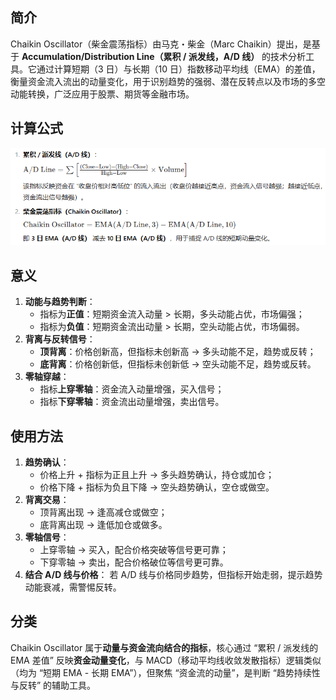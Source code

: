 ## 简介

Chaikin Oscillator（柴金震荡指标）由马克・柴金（Marc Chaikin）提出，是基于 **Accumulation/Distribution Line（累积 / 派发线，A/D 线）** 的技术分析工具。它通过计算短期（3 日）与长期（10 日）指数移动平均线（EMA）的差值，衡量资金流入流出的动量变化，用于识别趋势的强弱、潜在反转点以及市场的多空动能转换，广泛应用于股票、期货等金融市场。

## 计算公式

![image-20250901155005032](.\photo\1)

## 意义

1. **动能与趋势判断**：
   - 指标为**正值**：短期资金流入动量 > 长期，多头动能占优，市场偏强；
   - 指标为**负值**：短期资金流出动量 > 长期，空头动能占优，市场偏弱。
2. **背离与反转信号**：
   - **顶背离**：价格创新高，但指标未创新高 → 多头动能不足，趋势或反转；
   - **底背离**：价格创新低，但指标未创新低 → 空头动能不足，趋势或反转。
3. **零轴穿越**：
   - 指标**上穿零轴**：资金流入动量增强，买入信号；
   - 指标**下穿零轴**：资金流出动量增强，卖出信号。

## 使用方法

1. **趋势确认**：
   - 价格上升 + 指标为正且上升 → 多头趋势确认，持仓或加仓；
   - 价格下降 + 指标为负且下降 → 空头趋势确认，空仓或做空。
2. **背离交易**：
   - 顶背离出现 → 逢高减仓或做空；
   - 底背离出现 → 逢低加仓或做多。
3. **零轴信号**：
   - 上穿零轴 → 买入，配合价格突破等信号更可靠；
   - 下穿零轴 → 卖出，配合价格破位等信号更可靠。
4. **结合 A/D 线与价格**：
   若 A/D 线与价格同步趋势，但指标开始走弱，提示趋势动能衰减，需警惕反转。

## 分类

Chaikin Oscillator 属于**动量与资金流向结合的指标**，核心通过 “累积 / 派发线的 EMA 差值” 反映**资金动量变化**，与 MACD（移动平均线收敛发散指标）逻辑类似（均为 “短期 EMA - 长期 EMA”），但聚焦 “资金流的动量”，是判断 “趋势持续性与反转” 的辅助工具。